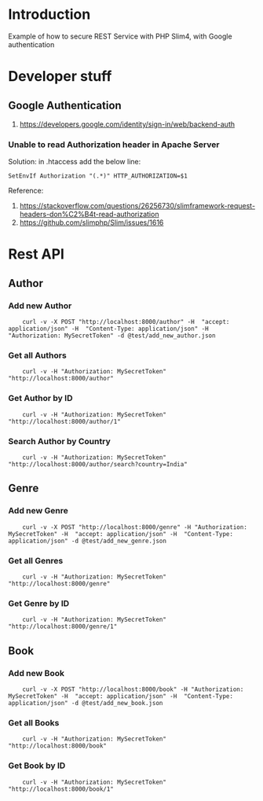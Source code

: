 # Introduction
Example of how to secure REST Service with PHP Slim4, with Google authentication

# Developer stuff
## Google Authentication

1.  <https://developers.google.com/identity/sign-in/web/backend-auth>

### Unable to read Authorization header in Apache Server
Solution: in .htaccess add the below line:

    SetEnvIf Authorization "(.*)" HTTP_AUTHORIZATION=$1

Reference:
1.  <https://stackoverflow.com/questions/26256730/slimframework-request-headers-don%C2%B4t-read-authorization>
1.  <https://github.com/slimphp/Slim/issues/1616>

# Rest API
## Author
### Add new Author

        curl -v -X POST "http://localhost:8000/author" -H  "accept: application/json" -H  "Content-Type: application/json" -H "Authorization: MySecretToken" -d @test/add_new_author.json

### Get all Authors

        curl -v -H "Authorization: MySecretToken" "http://localhost:8000/author" 

### Get Author by ID

        curl -v -H "Authorization: MySecretToken" "http://localhost:8000/author/1" 

### Search Author by Country

        curl -v -H "Authorization: MySecretToken" "http://localhost:8000/author/search?country=India" 

## Genre
### Add new Genre

        curl -v -X POST "http://localhost:8000/genre" -H "Authorization: MySecretToken" -H  "accept: application/json" -H  "Content-Type: application/json" -d @test/add_new_genre.json

### Get all Genres

        curl -v -H "Authorization: MySecretToken" "http://localhost:8000/genre" 

### Get Genre by ID

        curl -v -H "Authorization: MySecretToken" "http://localhost:8000/genre/1" 

## Book
### Add new Book

        curl -v -X POST "http://localhost:8000/book" -H "Authorization: MySecretToken" -H  "accept: application/json" -H  "Content-Type: application/json" -d @test/add_new_book.json

### Get all Books

        curl -v -H "Authorization: MySecretToken" "http://localhost:8000/book" 

### Get Book by ID

        curl -v -H "Authorization: MySecretToken" "http://localhost:8000/book/1" 
